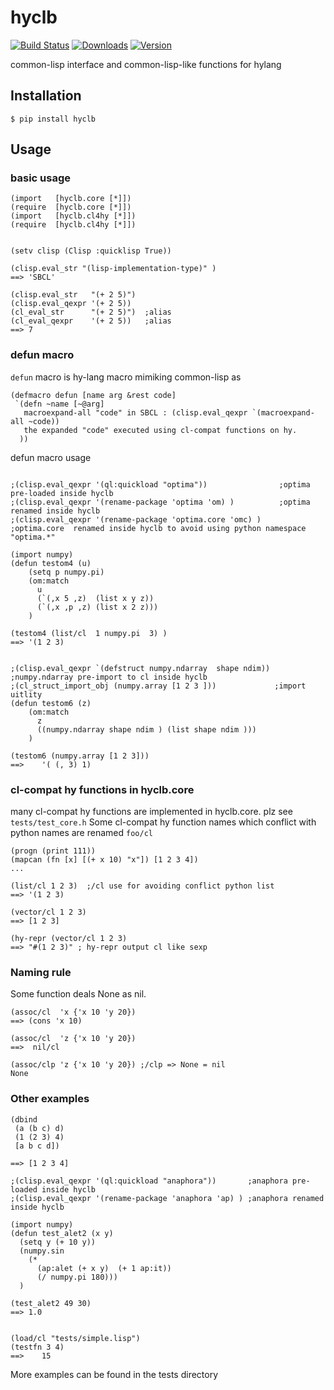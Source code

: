 # hyclb

[![Build Status](https://img.shields.io/travis/niitsuma/hycl/master.svg?style=flat-square)](https://travis-ci.org/niitsuma/hycl)
[![Downloads](https://pepy.tech/badge/hyclb)](https://pepy.tech/project/hyclb)
[![Version](https://img.shields.io/pypi/v/hyclb.svg?style=flat-square)](https://pypi.python.org/pypi/hyclb)

common-lisp interface and common-lisp-like functions for hylang

## Installation

```shell
$ pip install hyclb
```

## Usage
### basic usage
```hy
(import   [hyclb.core [*]])
(require  [hyclb.core [*]])
(import   [hyclb.cl4hy [*]])
(require  [hyclb.cl4hy [*]])


(setv clisp (Clisp :quicklisp True))

(clisp.eval_str "(lisp-implementation-type)" )
==> 'SBCL'

(clisp.eval_str   "(+ 2 5)")
(clisp.eval_qexpr '(+ 2 5))
(cl_eval_str      "(+ 2 5)")  ;alias
(cl_eval_qexpr    '(+ 2 5))   ;alias
==> 7
```

### defun macro

`defun` macro is hy-lang macro mimiking common-lisp as
```hy
(defmacro defun [name arg &rest code]
 `(defn ~name [~@arg]
   macroexpand-all "code" in SBCL : (clisp.eval_qexpr `(macroexpand-all ~code)) 
   the expanded "code" executed using cl-compat functions on hy. 
  ))
```

defun macro usage

```hy

;(clisp.eval_qexpr '(ql:quickload "optima"))                ;optima  pre-loaded inside hyclb
;(clisp.eval_qexpr '(rename-package 'optima 'om) )          ;optima  renamed inside hyclb
;(clisp.eval_qexpr '(rename-package 'optima.core 'omc) )    ;optima.core  renamed inside hyclb to avoid using python namespace "optima.*"

(import numpy)
(defun testom4 (u)
    (setq p numpy.pi)
    (om:match
      u
      (`(,x 5 ,z)  (list x y z))
      (`(,x ,p ,z) (list x 2 z)))
    )
	
(testom4 (list/cl  1 numpy.pi  3) )	
==> '(1 2 3)


;(clisp.eval_qexpr `(defstruct numpy.ndarray  shape ndim)) ;numpy.ndarray pre-import to cl inside hyclb
;(cl_struct_import_obj (numpy.array [1 2 3 ]))             ;import uitlity 
(defun testom6 (z)
    (om:match
      z
      ((numpy.ndarray shape ndim ) (list shape ndim )))
    )

(testom6 (numpy.array [1 2 3]))
==>    '( (, 3) 1)

```

### cl-compat hy functions in hyclb.core 

many cl-compat hy functions are implemented  in hyclb.core.
plz see `tests/test_core.h`
Some cl-compat hy function names which conflict with python names are renamed `foo/cl`

```hy
(progn (print 111))
(mapcan (fn [x] [(+ x 10) "x"]) [1 2 3 4])
...

(list/cl 1 2 3)  ;/cl use for avoiding conflict python list 
==> '(1 2 3)

(vector/cl 1 2 3)
==> [1 2 3]

(hy-repr (vector/cl 1 2 3)
==> "#(1 2 3)" ; hy-repr output cl like sexp
```


### Naming rule

Some function deals None as nil.

```hy
(assoc/cl  'x {'x 10 'y 20})
==> (cons 'x 10)

(assoc/cl  'z {'x 10 'y 20})
==>  nil/cl

(assoc/clp 'z {'x 10 'y 20}) ;/clp => None = nil
None
```


### Other examples

```hy
(dbind
 (a (b c) d) 
 (1 (2 3) 4)
 [a b c d])
 
==> [1 2 3 4]

;(clisp.eval_qexpr '(ql:quickload "anaphora"))       ;anaphora pre-loaded inside hyclb
;(clisp.eval_qexpr '(rename-package 'anaphora 'ap) ) ;anaphora renamed inside hyclb

(import numpy) 
(defun test_alet2 (x y)
  (setq y (+ 10 y))
  (numpy.sin
    (* 
      (ap:alet (+ x y)  (+ 1 ap:it))
      (/ numpy.pi 180)))
  )
  
(test_alet2 49 30)
==> 1.0	


(load/cl "tests/simple.lisp")
(testfn 3 4)
==>    15

```


More examples can be found in the tests directory

